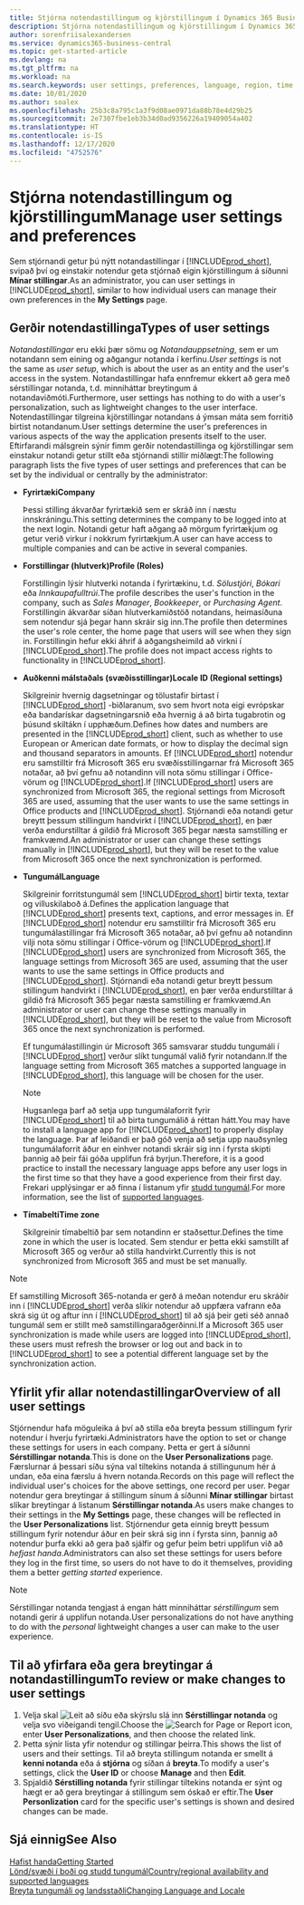 ```yaml
---
title: Stjórna notendastillingum og kjörstillingum í Dynamics 365 Business Central
description: Stjórna notendastillingum og kjörstillingum í Dynamics 365 Business Central.
author: sorenfriisalexandersen
ms.service: dynamics365-business-central
ms.topic: get-started-article
ms.devlang: na
ms.tgt_pltfrm: na
ms.workload: na
ms.search.keywords: user settings, preferences, language, region, time zone, regional settings
ms.date: 10/01/2020
ms.author: soalex
ms.openlocfilehash: 25b3c8a795c1a3f9d08ae0971da88b78e4d29b25
ms.sourcegitcommit: 2e7307fbe1eb3b34d0ad9356226a19409054a402
ms.translationtype: HT
ms.contentlocale: is-IS
ms.lasthandoff: 12/17/2020
ms.locfileid: "4752576"
---
```

# <a name="manage-user-settings-and-preferences"></a><span data-ttu-id="939b2-103">Stjórna notendastillingum og kjörstillingum</span><span class="sxs-lookup"><span data-stu-id="939b2-103">Manage user settings and preferences</span></span>

<span data-ttu-id="939b2-104">Sem stjórnandi getur þú nýtt notandastillingar í [!INCLUDE[prod_short](includes/prod_short.md)], svipað því og einstakir notendur geta stjórnað eigin kjörstillingum á síðunni **Mínar stillingar**.</span><span class="sxs-lookup"><span data-stu-id="939b2-104">As an administrator, you can user settings in [!INCLUDE[prod_short](includes/prod_short.md)], similar to how individual users can manage their own preferences in the **My Settings** page.</span></span>  

## <a name="types-of-user-settings"></a><span data-ttu-id="939b2-105">Gerðir notendastillinga</span><span class="sxs-lookup"><span data-stu-id="939b2-105">Types of user settings</span></span>

<span data-ttu-id="939b2-106">*Notandastillingar* eru ekki þær sömu og *Notandauppsetning*, sem er um notandann sem eining og aðgangur notanda í kerfinu.</span><span class="sxs-lookup"><span data-stu-id="939b2-106">*User settings* is not the same as *user setup*, which is about the user as an entity and the user's access in the system.</span></span> <span data-ttu-id="939b2-107">Notandastillingar hafa ennfremur ekkert að gera með sérstillingar notanda, t.d. minniháttar breytingum á notandaviðmóti.</span><span class="sxs-lookup"><span data-stu-id="939b2-107">Furthermore, user settings has nothing to do with a user's personalization, such as lightweight changes to the user interface.</span></span> <span data-ttu-id="939b2-108">Notendastillingar tilgreina kjörstillingar notandans á ýmsan máta sem forritið birtist notandanum.</span><span class="sxs-lookup"><span data-stu-id="939b2-108">User settings determine the user's preferences in various aspects of the way the application presents itself to the user.</span></span> <span data-ttu-id="939b2-109">Eftirfarandi málsgrein sýnir fimm gerðir notendastillinga og kjörstillingar sem einstakur notandi getur stillt eða stjórnandi stillir miðlægt:</span><span class="sxs-lookup"><span data-stu-id="939b2-109">The following paragraph lists the five types of user settings and preferences that can be set by the individual or centrally by the administrator:</span></span>

- <span data-ttu-id="939b2-110">**Fyrirtæki**</span><span class="sxs-lookup"><span data-stu-id="939b2-110">**Company**</span></span>  

  <span data-ttu-id="939b2-111">Þessi stilling ákvarðar fyrirtækið sem er skráð inn í næstu innskráningu.</span><span class="sxs-lookup"><span data-stu-id="939b2-111">This setting determines the company to be logged into at the next login.</span></span> <span data-ttu-id="939b2-112">Notandi getur haft aðgang að mörgum fyrirtækjum og getur verið virkur í nokkrum fyrirtækjum.</span><span class="sxs-lookup"><span data-stu-id="939b2-112">A user can have access to multiple companies and can be active in several companies.</span></span>

- <span data-ttu-id="939b2-113">**Forstillingar (hlutverk)**</span><span class="sxs-lookup"><span data-stu-id="939b2-113">**Profile (Roles)**</span></span>  

  <span data-ttu-id="939b2-114">Forstillingin lýsir hlutverki notanda í fyrirtækinu, t.d. *Sölustjóri*, *Bókari* eða *Innkaupafulltrúi*.</span><span class="sxs-lookup"><span data-stu-id="939b2-114">The profile describes the user's function in the company, such as *Sales Manager*, *Bookkeeper*, or *Purchasing Agent*.</span></span> <span data-ttu-id="939b2-115">Forstillingin ákvarðar síðan hlutverkamiðstöð notandans, heimasíðuna sem notendur sjá þegar hann skráir sig inn.</span><span class="sxs-lookup"><span data-stu-id="939b2-115">The profile then determines the user's role center, the home page that users will see when they sign in.</span></span> <span data-ttu-id="939b2-116">Forstillingin hefur ekki áhrif á aðgangsheimild að virkni í [!INCLUDE[prod_short](includes/prod_short.md)].</span><span class="sxs-lookup"><span data-stu-id="939b2-116">The profile does not impact access rights to functionality in [!INCLUDE[prod_short](includes/prod_short.md)].</span></span>  

- <span data-ttu-id="939b2-117">**Auðkenni málstaðals (svæðisstillingar)**</span><span class="sxs-lookup"><span data-stu-id="939b2-117">**Locale ID (Regional settings)**</span></span>  

  <span data-ttu-id="939b2-118">Skilgreinir hvernig dagsetningar og tölustafir birtast í [!INCLUDE[prod_short](includes/prod_short.md)] -biðlaranum, svo sem hvort nota eigi evrópskar eða bandarískar dagsetningarsnið eða hvernig á að birta tugabrotin og þúsund skiltákn í upphæðum.</span><span class="sxs-lookup"><span data-stu-id="939b2-118">Defines how dates and numbers are presented in the [!INCLUDE[prod_short](includes/prod_short.md)] client, such as whether to use European or American date formats, or how to display the decimal sign and thousand separators in amounts.</span></span> <span data-ttu-id="939b2-119">Ef [!INCLUDE[prod_short](includes/prod_short.md)] notendur eru samstilltir frá Microsoft 365  eru svæðisstillingarnar frá Microsoft 365  notaðar, að því gefnu að notandinn vill nota sömu stillingar í Office-vörum og [!INCLUDE[prod_short](includes/prod_short.md)].</span><span class="sxs-lookup"><span data-stu-id="939b2-119">If [!INCLUDE[prod_short](includes/prod_short.md)] users are synchronized from Microsoft 365, the regional settings from Microsoft 365 are used, assuming that the user wants to use the same settings in Office products and [!INCLUDE[prod_short](includes/prod_short.md)].</span></span> <span data-ttu-id="939b2-120">Stjórnandi eða notandi getur breytt þessum stillingum handvirkt í [!INCLUDE[prod_short](includes/prod_short.md)], en þær verða endurstilltar á gildið frá Microsoft 365 þegar næsta samstilling er framkvæmd.</span><span class="sxs-lookup"><span data-stu-id="939b2-120">An administrator or user can change these settings manually in [!INCLUDE[prod_short](includes/prod_short.md)], but they will be reset to the value from Microsoft 365 once the next synchronization is performed.</span></span>

- <span data-ttu-id="939b2-121">**Tungumál**</span><span class="sxs-lookup"><span data-stu-id="939b2-121">**Language**</span></span>  

  <span data-ttu-id="939b2-122">Skilgreinir forritstungumál sem [!INCLUDE[prod_short](includes/prod_short.md)] birtir texta, textar og villuskilaboð á.</span><span class="sxs-lookup"><span data-stu-id="939b2-122">Defines the application language that [!INCLUDE[prod_short](includes/prod_short.md)] presents text, captions, and error messages in.</span></span> <span data-ttu-id="939b2-123">Ef [!INCLUDE[prod_short](includes/prod_short.md)] notendur eru samstilltir frá Microsoft 365  eru tungumálastillingar frá Microsoft 365  notaðar, að því gefnu að notandinn vilji nota sömu stillingar í Office-vörum og [!INCLUDE[prod_short](includes/prod_short.md)].</span><span class="sxs-lookup"><span data-stu-id="939b2-123">If [!INCLUDE[prod_short](includes/prod_short.md)] users are synchronized from Microsoft 365, the language settings from Microsoft 365 are used, assuming that the user wants to use the same settings in Office products and [!INCLUDE[prod_short](includes/prod_short.md)].</span></span> <span data-ttu-id="939b2-124">Stjórnandi eða notandi getur breytt þessum stillingum handvirkt í [!INCLUDE[prod_short](includes/prod_short.md)], en þær verða endurstilltar á gildið frá Microsoft 365 þegar næsta samstilling er framkvæmd.</span><span class="sxs-lookup"><span data-stu-id="939b2-124">An administrator or user can change these settings manually in [!INCLUDE[prod_short](includes/prod_short.md)], but they will be reset to the value from Microsoft 365 once the next synchronization is performed.</span></span>

  <span data-ttu-id="939b2-125">Ef tungumálastillingin úr Microsoft 365 samsvarar studdu tungumáli í [!INCLUDE[prod_short](includes/prod_short.md)] verður slíkt tungumál valið fyrir notandann.</span><span class="sxs-lookup"><span data-stu-id="939b2-125">If the language setting from Microsoft 365 matches a supported language in [!INCLUDE[prod_short](includes/prod_short.md)], this language will be chosen for the user.</span></span>  

  > [!NOTE]
  > <span data-ttu-id="939b2-126">Hugsanlega þarf að setja upp tungumálaforrit fyrir [!INCLUDE[prod_short](includes/prod_short.md)] til að birta tungumálið á réttan hátt.</span><span class="sxs-lookup"><span data-stu-id="939b2-126">You may have to install a language app for [!INCLUDE[prod_short](includes/prod_short.md)] to properly display the language.</span></span> <span data-ttu-id="939b2-127">Þar af leiðandi er það góð venja að setja upp nauðsynleg tungumálaforrit áður en einhver notandi skráir sig inn í fyrsta skipti þannig að þeir fái góða upplifun frá byrjun.</span><span class="sxs-lookup"><span data-stu-id="939b2-127">Therefore, it is a good practice to install the necessary language apps before any user logs in the first time so that they have a good experience from their first day.</span></span> <span data-ttu-id="939b2-128">Frekari upplýsingar er að finna í listanum yfir [studd tungumál](/dynamics365/business-central/dev-itpro/compliance/apptest-countries-and-translations).</span><span class="sxs-lookup"><span data-stu-id="939b2-128">For more information, see the list of [supported languages](/dynamics365/business-central/dev-itpro/compliance/apptest-countries-and-translations).</span></span>  
  
- <span data-ttu-id="939b2-129">**Tímabelti**</span><span class="sxs-lookup"><span data-stu-id="939b2-129">**Time zone**</span></span>  

  <span data-ttu-id="939b2-130">Skilgreinir tímabeltið þar sem notandinn er staðsettur.</span><span class="sxs-lookup"><span data-stu-id="939b2-130">Defines the time zone in which the user is located.</span></span> <span data-ttu-id="939b2-131">Sem stendur er þetta ekki samstillt af Microsoft 365 og verður að stilla handvirkt.</span><span class="sxs-lookup"><span data-stu-id="939b2-131">Currently this is not synchronized from Microsoft 365 and must be set manually.</span></span>  

> [!NOTE]
> <span data-ttu-id="939b2-132">Ef samstilling Microsoft 365-notanda er gerð á meðan notendur eru skráðir inn í [!INCLUDE[prod_short](includes/prod_short.md)] verða slíkir notendur að uppfæra vafrann eða skrá sig út og aftur inn í [!INCLUDE[prod_short](includes/prod_short.md)] til að sjá þeir geti séð annað tungumál sem er stillt með samstillingaraðgerðinni.</span><span class="sxs-lookup"><span data-stu-id="939b2-132">If a Microsoft 365 user synchronization is made while users are logged into [!INCLUDE[prod_short](includes/prod_short.md)], these users must refresh the browser or log out and back in to [!INCLUDE[prod_short](includes/prod_short.md)] to see a potential different language set by the synchronization action.</span></span>

## <a name="overview-of-all-user-settings"></a><span data-ttu-id="939b2-133">Yfirlit yfir allar notendastillingar</span><span class="sxs-lookup"><span data-stu-id="939b2-133">Overview of all user settings</span></span>

<span data-ttu-id="939b2-134">Stjórnendur hafa möguleika á því að stilla eða breyta þessum stillingum fyrir notendur í hverju fyrirtæki.</span><span class="sxs-lookup"><span data-stu-id="939b2-134">Administrators have the option to set or change these settings for users in each company.</span></span> <span data-ttu-id="939b2-135">Þetta er gert á síðunni **Sérstillingar notanda**.</span><span class="sxs-lookup"><span data-stu-id="939b2-135">This is done on the **User Personalizations** page.</span></span> <span data-ttu-id="939b2-136">Færslurnar á þessari síðu sýna val tiltekins notanda á stillingunum hér á undan, eða eina færslu á hvern notanda.</span><span class="sxs-lookup"><span data-stu-id="939b2-136">Records on this page will reflect the individual user's choices for the above settings, one record per user.</span></span> <span data-ttu-id="939b2-137">Þegar notendur gera breytingar á stillingum sínum á síðunni **Mínar stillingar** birtast slíkar breytingar á listanum **Sérstillingar notanda**.</span><span class="sxs-lookup"><span data-stu-id="939b2-137">As users make changes to their settings in the **My Settings** page, these changes will be reflected in the **User Personalizations** list.</span></span> <span data-ttu-id="939b2-138">Stjórnendur geta einnig breytt þessum stillingum fyrir notendur áður en þeir skrá sig inn í fyrsta sinn, þannig að notendur þurfa ekki að gera það sjálfir og gefur þeim betri upplifun við að *hefjast handa*.</span><span class="sxs-lookup"><span data-stu-id="939b2-138">Administrators can also set these settings for users before they log in the first time, so users do not have to do it themselves, providing them a better *getting started* experience.</span></span>

> [!NOTE]
> <span data-ttu-id="939b2-139">Sérstillingar notanda tengjast á engan hátt minniháttar *sérstillingum* sem notandi gerir á upplifun notanda.</span><span class="sxs-lookup"><span data-stu-id="939b2-139">User personalizations do not have anything to do with the *personal* lightweight changes a user can make to the user experience.</span></span>

## <a name="to-review-or-make-changes-to-user-settings"></a><span data-ttu-id="939b2-140">Til að yfirfara eða gera breytingar á notandastillingum</span><span class="sxs-lookup"><span data-stu-id="939b2-140">To review or make changes to user settings</span></span>

1. <span data-ttu-id="939b2-141">Velja skal ![Leit að síðu eða skýrslu](media/ui-search/search_small.png "Leit að síðu eða skýrslu tákn") slá inn **Sérstillingar notanda** og velja svo viðeigandi tengil.</span><span class="sxs-lookup"><span data-stu-id="939b2-141">Choose the ![Search for Page or Report](media/ui-search/search_small.png "Search for Page or Report icon") icon, enter **User Personalizations**, and then choose the related link.</span></span>
2. <span data-ttu-id="939b2-142">Þetta sýnir lista yfir notendur og stillingar þeirra.</span><span class="sxs-lookup"><span data-stu-id="939b2-142">This shows the list of users and their settings.</span></span> <span data-ttu-id="939b2-143">Til að breyta stillingum notanda er smellt á **kenni notanda** eða á **stjórna** og síðan á **breyta**.</span><span class="sxs-lookup"><span data-stu-id="939b2-143">To modify a user's settings, click the **User ID** or choose **Manage** and then **Edit**.</span></span>
3. <span data-ttu-id="939b2-144">Spjaldið **Sérstilling notanda** fyrir stillingar tiltekins notanda er sýnt og hægt er að gera breytingar á stillingum sem óskað er eftir.</span><span class="sxs-lookup"><span data-stu-id="939b2-144">The **User Personlization** card for the specific user's settings is shown and desired changes can be made.</span></span>  

## <a name="see-also"></a><span data-ttu-id="939b2-145">Sjá einnig</span><span class="sxs-lookup"><span data-stu-id="939b2-145">See Also</span></span>

[<span data-ttu-id="939b2-146">Hafist handa</span><span class="sxs-lookup"><span data-stu-id="939b2-146">Getting Started</span></span>](product-get-started.md)  
[<span data-ttu-id="939b2-147">Lönd/svæði í boði og studd tungumál</span><span class="sxs-lookup"><span data-stu-id="939b2-147">Country/regional availability and supported languages</span></span>](/dynamics365/business-central/dev-itpro/compliance/apptest-countries-and-translations)  
[<span data-ttu-id="939b2-148">Breyta tungumáli og landsstaðli</span><span class="sxs-lookup"><span data-stu-id="939b2-148">Changing Language and Locale</span></span>](about-locale-language.md)  
